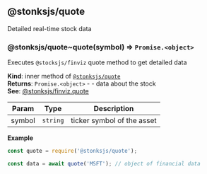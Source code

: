 <a name="module_@stonksjs/quote"></a>

## @stonksjs/quote

Detailed real-time stock data

<a name="module_@stonksjs/quote..quote"></a>

### @stonksjs/quote~quote(symbol) ⇒ <code>Promise.&lt;object&gt;</code>

Executes `@stocksjs/finviz` quote method to get detailed data

**Kind**: inner method of
[<code>@stonksjs/quote</code>](#module_@stonksjs/quote)  
**Returns**: <code>Promise.&lt;object&gt;</code> - - data about the stock  
**See**:
[@stonksjs/finviz.quote](https://nielse63.github.io/stonksjs/#/api/finviz?id=response-schema)

| Param  | Type                | Description                |
| ------ | ------------------- | -------------------------- |
| symbol | <code>string</code> | ticker symbol of the asset |

**Example**

```js
const quote = require('@stonksjs/quote');

const data = await quote('MSFT'); // object of financial data
```

